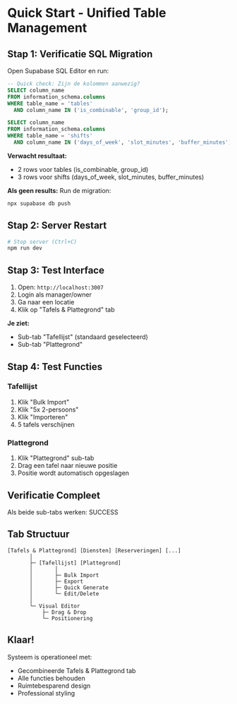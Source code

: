 # Quick Start - Unified Table Management

## Stap 1: Verificatie SQL Migration

Open Supabase SQL Editor en run:

```sql
-- Quick check: Zijn de kolommen aanwezig?
SELECT column_name 
FROM information_schema.columns 
WHERE table_name = 'tables' 
  AND column_name IN ('is_combinable', 'group_id');

SELECT column_name 
FROM information_schema.columns 
WHERE table_name = 'shifts' 
  AND column_name IN ('days_of_week', 'slot_minutes', 'buffer_minutes');
```

**Verwacht resultaat:**
- 2 rows voor tables (is_combinable, group_id)
- 3 rows voor shifts (days_of_week, slot_minutes, buffer_minutes)

**Als geen results:** Run de migration:
```bash
npx supabase db push
```

## Stap 2: Server Restart

```bash
# Stop server (Ctrl+C)
npm run dev
```

## Stap 3: Test Interface

1. Open: `http://localhost:3007`
2. Login als manager/owner
3. Ga naar een locatie
4. Klik op "Tafels & Plattegrond" tab

**Je ziet:**
- Sub-tab "Tafellijst" (standaard geselecteerd)
- Sub-tab "Plattegrond"

## Stap 4: Test Functies

### Tafellijst
1. Klik "Bulk Import"
2. Klik "5x 2-persoons"
3. Klik "Importeren"
4. 5 tafels verschijnen

### Plattegrond
1. Klik "Plattegrond" sub-tab
2. Drag een tafel naar nieuwe positie
3. Positie wordt automatisch opgeslagen

## Verificatie Compleet

Als beide sub-tabs werken: SUCCESS

## Tab Structuur

```
[Tafels & Plattegrond] [Diensten] [Reserveringen] [...]
       │
       ├─ [Tafellijst] [Plattegrond]
       │       │
       │       ├─ Bulk Import
       │       ├─ Export
       │       ├─ Quick Generate
       │       └─ Edit/Delete
       │
       └─ Visual Editor
           ├─ Drag & Drop
           └─ Positionering
```

## Klaar!

Systeem is operationeel met:
- Gecombineerde Tafels & Plattegrond tab
- Alle functies behouden
- Ruimtebesparend design
- Professional styling

